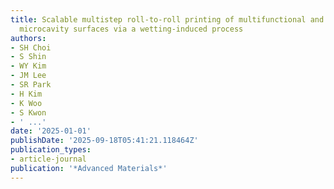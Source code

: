 ```yaml
---
title: Scalable multistep roll‐to‐roll printing of multifunctional and robust reentrant
  microcavity surfaces via a wetting‐induced process
authors:
- SH Choi
- S Shin
- WY Kim
- JM Lee
- SR Park
- H Kim
- K Woo
- S Kwon
- ' ...'
date: '2025-01-01'
publishDate: '2025-09-18T05:41:21.118464Z'
publication_types:
- article-journal
publication: '*Advanced Materials*'
---
```

